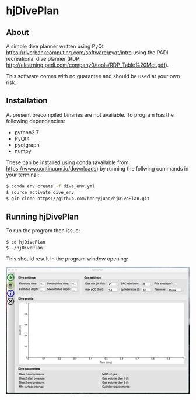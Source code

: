 # hjDivePlan
## About
A simple dive planner written using PyQt <https://riverbankcomputing.com/software/pyqt/intro> using the PADI recreational dive planner (RDP: http://elearning.padi.com/company0/tools/RDP_Table%20Met.pdf).

This software comes with no guarantee  and should be used at your own risk.

## Installation

At present precompiled binaries are not available. To program has the following dependencies:

  * python2.7
  * PyQt4
  * pyqtgraph
  * numpy
  
These can be installed using conda (available from: <https://www.continuum.io/downloads>) by running the follwing commands in your terminal:

```bash
$ conda env create -f dive_env.yml
$ source activate dive_env
$ git clone https://github.com/henryjuho/hjDivePlan.git
```

## Running hjDivePlan

To run the program then issue:

```
$ cd hjDivePlan
$ ./hjDivePlan
```

This should result in the program window opening:

![main_window_screenshot](readme_files/main_window.png)